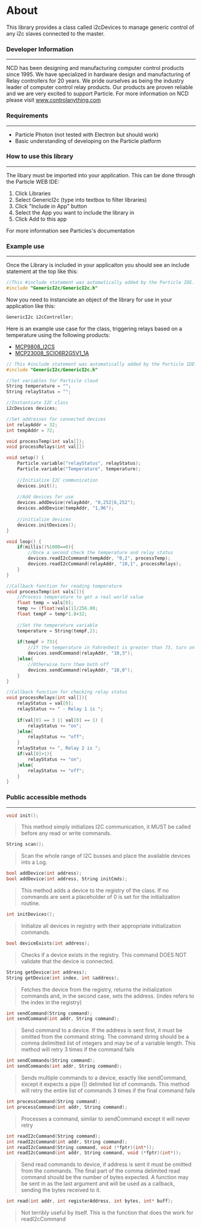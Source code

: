 # About

This library provides a class called i2cDevices to manage generic control of any i2c slaves connected to the master.

### Developer Information
---
NCD has been designing and manufacturing computer control products since 1995. We have specialized in hardware design and manufacturing of Relay controllers for 20 years. We pride ourselves as being the industry leader of computer control relay products. Our products are proven reliable and we are very excited to support Particle. For more information on NCD please visit www.controlanything.com

### Requirements
---
- Particle Photon (not tested with Electron but should work)
- Basic understanding of developing on the Particle platform

### How to use this library
---

The libary must be imported into your application. This can be done through the Particle WEB IDE:
 1. Click Libraries
 2. Select GenericI2c (type into textbox to filter libraries)
 3. Click "Include in App" button
 4. Select the App you want to include the library in
 5. Click Add to this app

For more information see Particles's documentation

### Example use
---
Once the Library is included in your applicaiton you should see an include statement at the top like this:
```cpp
//This #include statement was automatically added by the Particle IDE.
#include "GenericI2c/GenericI2c.h"
```
Now you need to instanciate an object of the library for use in your application like this:
```cpp
GenericI2c i2cController;
```

Here is an example use case for the class, triggering relays based on a temperature using the following products:
- [MCP9808_I2CS](https://www.controleverything.com/content/Temperature?sku=MCP9808_I2CS)
- [MCP23008_SCIO6R2G5V1_1A](https://www.controleverything.com/content/Relay-Controller?sku=MCP23008_SCIO6R2G5V1_1A)

```cpp
// This #include statement was automatically added by the Particle IDE.
#include "GenericI2c/GenericI2c.h"

//Set variables for Particle cloud
String temperature = "";
String relayStatus = "";

//Instantiate I2C class
i2cDevices devices;

//Set addresses for connected devices
int relayAddr = 32;
int tempAddr = 72;

void processTemp(int vals[]);
void processRelays(int val[])

void setup() {
    Particle.variable("relayStatus", relayStatus);
    Particle.variable("Temperature", temperature);
    
    //Initialize I2C communication
    devices.init();
    
    //Add devices for use
    devices.addDevice(relayAddr, "0,252|6,252");
    devices.addDevice(tempAddr, "1,96");
    
    //initialize devices
    devices.initDevices();
}

void loop() {
    if(millis()%1000==0){
        //Once a second check the temperature and relay status
        devices.readI2cCommand(tempAddr, "0,2", processTemp);
        devices.readI2cCommand(relayAddr, "10,1", processRelays);
    }
}

//Callback function for reading temperature
void processTemp(int vals[]){
    //Process temperature to get a real world value
    float temp = vals[0];
    temp += (float)vals[1]/256.00;
    float tempF = temp*1.8+32;
    
    //Set the temperature variable
    temperature = String(tempF,2);
    
    if(tempF > 73){
        //If the temperature in Fahrenheit is greater than 73, turn on both relays
        devices.sendCommand(relayAddr, "10,3");
    }else{
        //Otherwise turn them both off
        devices.sendCommand(relayAddr, "10,0");
    }
}

//Callback function for checking relay status
void processRelays(int val[]){
    relayStatus = val[0];
    relayStatus += " - Relay 1 is ";
    
    if(val[0] == 3 || val[0] == 1) {
        relayStatus += "on";
    }else{
        relayStatus += "off";
    }
    relayStatus += ", Relay 2 is ";
    if(val[0]>1){
        relayStatus += "on";
    }else{
        relayStatus += "off";
    }
}
```

### Public accessible methods
---
```cpp
void init();
```
>This method simply initializes I2C communication, it MUST be called before any read or write commands.

```cpp
String scan();
```
>Scan the whole range of I2C busses and place the available devices into a Log.

```cpp
bool addDevice(int address);
bool addDevice(int address, String initCmds);
```
>This method adds a device to the registry of the class. If no commands are sent a placeholder of 0 is set for the initialization routine.

```cpp
int initDevices();
```
>Initialize all devices in registry with their appropriate initialization commands.

```cpp
bool deviceExists(int address);
```
>Checks if a device exists in the registry. This command DOES NOT validate that the device is connected.

```cpp
String getDevice(int address);
String getDevice(int index, int &address);
```
>Fetches the device from the registry, returns the initialization commands and, in the second case, sets the address. (index refers to the index in the registry)

```cpp
int sendCommand(String command);
int sendCommand(int addr, String command);
```
>Send command to a device. If the address is sent first, it must be omitted from the command string. The command string should be a comma delimitted list of integers and may be of a variable length. This method will retry 3 times if the command fails

```cpp
int sendCommands(String command);
int sendCommands(int addr, String command);
```
>Sends multiple commands to a device, exactly like sendCommand, except it expects a pipe (|) delimited list of commands. This method will retry the entire list of commands 3 times if the final command fails

```cpp
int processCommand(String command);
int processCommand(int addr, String command);
```
>Processes a command, similar to sendCommand except it will never retry

```cpp
int readI2cCommand(String command);
int readI2cCommand(int addr, String command);
int readI2cCommand(String command, void (*fptr)(int*));
int readI2cCommand(int addr, String command, void (*fptr)(int*));
```
>Send read commands to device, if address is sent it must be omitted from the commands. The final part of the comma delimited read command should be the number of bytes expected. A function may be sent in as the last argument and will be used as a callback, sending the bytes received to it.

```cpp
int read(int addr, int registerAddress, int bytes, int* buff);
```
>Not terribly useful by itself. This is the function that does the work for readI2cCommand
